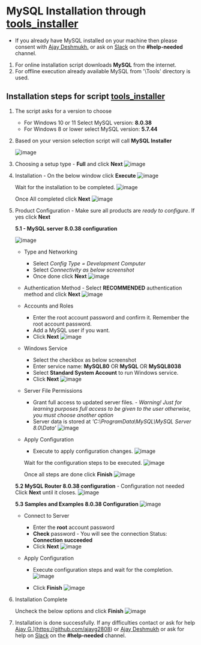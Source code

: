 # MySQL Installation through [tools_installer](./tools_installer.bat)
- If you already have MySQL installed on your machine then please consent with [Ajay Deshmukh.](https://github.com/ajstyle2410) or ask on [Slack](https://arc-i-tech-workspace.slack.com) on the **#help-needed** channel.

1. For online installation script downloads **MySQL** from the internet.
2. For offline execution already available MySQL from '\Tools\' directory is used.

## Installation steps for script [tools_installer](./tools_installer.bat)
1. The script asks for a version to choose
   * For Windows 10 or 11 Select MySQL version: **8.0.38**
   * For Windows 8 or lower select MySQL version: **5.7.44**
2. Based on your version selection script will call **MySQL Installer**
   
   ![image](https://github.com/user-attachments/assets/36c51bed-4f7d-4945-9a72-837817ad3824)
   
3. Choosing a setup type - **Full** and click **Next**
   ![image](https://github.com/user-attachments/assets/418a0708-5630-448a-92c4-7b5fe0bc5cc7)
   
4. Installation - On the below window click **Execute**
   ![image](https://github.com/user-attachments/assets/24a9434f-a58c-4cc0-ac45-d06f7ebe3178)

   Wait for the installation to be completed.
   ![image](https://github.com/user-attachments/assets/18070b24-ff94-4c34-972b-e356762c3f0d)

   Once All completed click **Next**
   ![image](https://github.com/user-attachments/assets/03cce570-25ba-4b4d-80e2-266d89290fb2)

5. Product Configuration - Make sure all products are _ready to configure_. If yes click **Next**

   **5.1 - MySQL server 8.0.38 configuration**
   
   ![image](https://github.com/user-attachments/assets/e3884109-19fa-40bb-92ab-d0e86d9f57ad)

   - Type and Networking
     * Select _Config Type = Development Computer_
     * Select _Connectivity as below screenshot_
     * Once done click **Next**
     ![image](https://github.com/user-attachments/assets/ee5ff852-4007-454e-a2dc-281fe80beace)

   - Authentication Method - Select **RECOMMENDED** authentication method and click **Next**
     ![image](https://github.com/user-attachments/assets/1b095ce0-4454-4374-9592-bc7f72208c48)

   - Accounts and Roles
     * Enter the root account password and confirm it. Remember the root account password.
     * Add a MySQL user if you want.
     * Click **Next**
     ![image](https://github.com/user-attachments/assets/1f355775-6188-4d60-bfca-653e73e1efc3)

   - Windows Service
     * Select the checkbox as below screenshot
     * Enter service name: **MySQL80** OR **MySQL** OR **MySQL8038**
     * Select **Standard System Account** to run Windows service.
     * Click **Next**
     ![image](https://github.com/user-attachments/assets/9848fbd9-27c2-4258-b85f-1f9eb6cbdabd)

   - Server File Permissions
     * Grant full access to updated server files. - _Warning! Just for learning purposes full access to be given to the user otherwise, you must choose another option_
     * Server data is stored at _'C:\ProgramData\MySQL\MySQL Server 8.0\Data'_
     ![image](https://github.com/user-attachments/assets/1548762d-cf29-4919-92f0-ee6162338850)

   - Apply Configuration
     * Execute to apply configuration changes.
     ![image](https://github.com/user-attachments/assets/d14a0467-47e2-48ee-8c6e-95097d9ac1de)

     Wait for the configuration steps to be executed.
     ![image](https://github.com/user-attachments/assets/62333eb0-0026-4b34-a81e-4b89a3f2ebd0)

     Once all steps are done click **Finish**
     ![image](https://github.com/user-attachments/assets/f3b86e87-a5fc-4990-b3da-d61404badbbe)

   **5.2 MySQL Router 8.0.38 configuration** - Configuration not needed
   Click **Next** until it closes.
   ![image](https://github.com/user-attachments/assets/0b465e4f-ebef-4454-898f-58d1bfde87ab)
    

   **5.3 Samples and Examples 8.0.38 Configuration**
   ![image](https://github.com/user-attachments/assets/f7cd766c-2cce-41fc-8aad-c8eadef68074)

   - Connect to Server
     * Enter the **root** account password
     * **Check** password - You will see the connection Status: **Connection succeeded**
     * Click **Next**
     ![image](https://github.com/user-attachments/assets/196c09b4-2bb4-4d86-a6a6-9fea59da04f9)

   - Apply Configuration
     * Execute configuration steps and wait for the completion.
       ![image](https://github.com/user-attachments/assets/a861ab6c-e67f-446c-9763-8e72fd9eea95)

     * Click **Finish**
       ![image](https://github.com/user-attachments/assets/7a00859d-ff45-4eb6-9175-cd4a9036abe1)

7. Installation Complete

   Uncheck the below options and click **Finish**
   ![image](https://github.com/user-attachments/assets/d59fd8d0-6194-472c-8d52-03764b529da1)


8. Installation is done successfully. If any difficulties contact or ask for help [Ajay G.](https://github.com/ajayg2808)](https://github.com/ajayg2808) or [Ajay Deshmukh](https://github.com/ajstyle2410) or ask for help on [Slack](https://arc-i-tech-workspace.slack.com) on the **#help-needed** channel.
   
